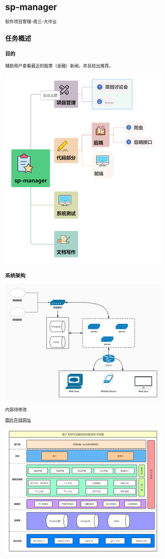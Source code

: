# sp-manager
软件项目管理-周三-大作业



## 任务概述

### 目的

辅助用户查看最近的股票（金融）新闻，并且给出推荐。





![sp-manager](https://raw.githubusercontent.com/yuyuyu258963/pic-go-picStore/main/sp-manager.jpg)





### 系统架构

![Cisco Network (1)](https://raw.githubusercontent.com/yuyuyu258963/pic-go-picStore/main/Cisco%20Network%20(1).jpg)

内容待修改

[图片在线网址](https://www.processon.com/view/link/63207fb31efad46b0aa98a80)

![系统架构图](https://raw.githubusercontent.com/yuyuyu258963/pic-go-picStore/main/%E7%B3%BB%E7%BB%9F%E6%9E%B6%E6%9E%84%E5%9B%BE.jpg)



